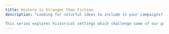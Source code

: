 ```yaml
---
title: History is Stranger than Fiction
description: "Looking for colorful ideas to include in your campaigns? 

This series explores historical settings which challenge some of our preconceptions. From the role of debt to the social organization of ancient societies, challenge your players to identify which of your creation is real, and which ones comes from true historical facts!"
---
```

